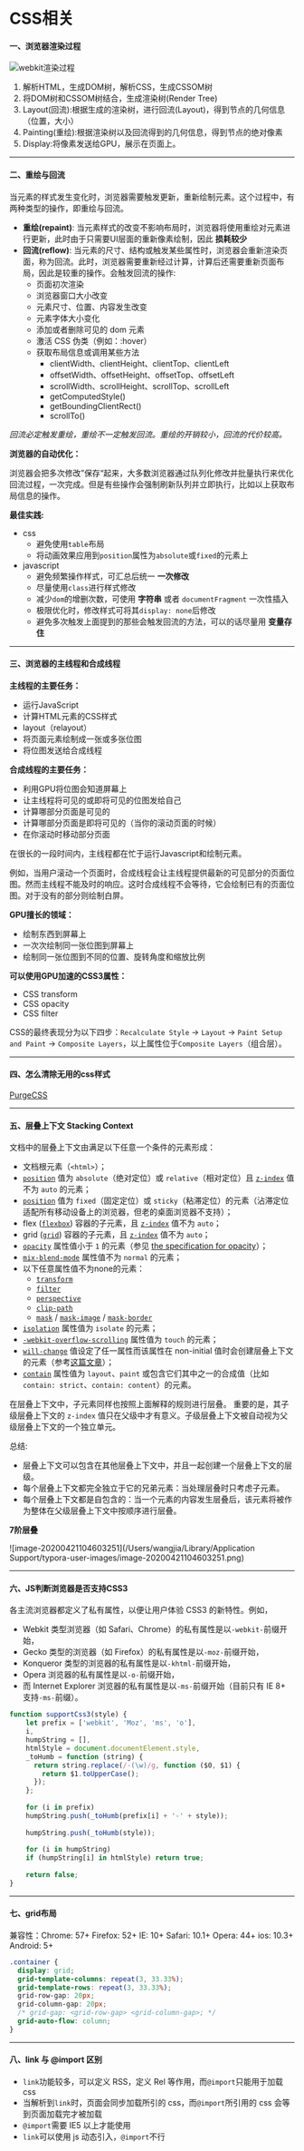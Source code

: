 # CSS相关

#### 一、浏览器渲染过程



![webkit渲染过程](https://segmentfault.com/img/remote/1460000017329983?w=624&h=289)



1. 解析HTML，生成DOM树，解析CSS，生成CSSOM树
2. 将DOM树和CSSOM树结合，生成渲染树(Render Tree)
3. Layout(回流):根据生成的渲染树，进行回流(Layout)，得到节点的几何信息（位置，大小）
4. Painting(重绘):根据渲染树以及回流得到的几何信息，得到节点的绝对像素
5. Display:将像素发送给GPU，展示在页面上。

---

#### 二、重绘与回流

当元素的样式发生变化时，浏览器需要触发更新，重新绘制元素。这个过程中，有两种类型的操作，即重绘与回流。

- **重绘(repaint)**: 当元素样式的改变不影响布局时，浏览器将使用重绘对元素进行更新，此时由于只需要UI层面的重新像素绘制，因此 **损耗较少**
- **回流(reflow)**: 当元素的尺寸、结构或触发某些属性时，浏览器会重新渲染页面，称为回流。此时，浏览器需要重新经过计算，计算后还需要重新页面布局，因此是较重的操作。会触发回流的操作:
  - 页面初次渲染
  - 浏览器窗口大小改变
  - 元素尺寸、位置、内容发生改变
  - 元素字体大小变化
  - 添加或者删除可见的 dom 元素
  - 激活 CSS 伪类（例如：:hover）
  - 获取布局信息或调用某些方法
    - clientWidth、clientHeight、clientTop、clientLeft
    - offsetWidth、offsetHeight、offsetTop、offsetLeft
    - scrollWidth、scrollHeight、scrollTop、scrollLeft
    - getComputedStyle()
    - getBoundingClientRect()
    - scrollTo()

*回流必定触发重绘，重绘不一定触发回流。重绘的开销较小，回流的代价较高。*

**浏览器的自动优化：**

浏览器会把多次修改”保存“起来，大多数浏览器通过队列化修改并批量执行来优化回流过程，一次完成。但是有些操作会强制刷新队列并立即执行，比如以上获取布局信息的操作。

**最佳实践:**

- css
  - 避免使用`table`布局
  - 将动画效果应用到`position`属性为`absolute`或`fixed`的元素上
- javascript
  - 避免频繁操作样式，可汇总后统一 **一次修改**
  - 尽量使用`class`进行样式修改
  - 减少`dom`的增删次数，可使用 **字符串** 或者 `documentFragment` 一次性插入
  - 极限优化时，修改样式可将其`display: none`后修改
  - 避免多次触发上面提到的那些会触发回流的方法，可以的话尽量用 **变量存住**

---

#### 三、浏览器的主线程和合成线程

**主线程的主要任务：**

* 运行JavaScript
* 计算HTML元素的CSS样式
* layout（relayout）
* 将页面元素绘制成一张或多张位图
* 将位图发送给合成线程

**合成线程的主要任务：**

- 利用GPU将位图会知道屏幕上
- 让主线程将可见的或即将可见的位图发给自己
- 计算哪部分页面是可见的
- 计算哪部分页面是即将可见的（当你的滚动页面的时候）
- 在你滚动时移动部分页面

在很长的一段时间内，主线程都在忙于运行Javascript和绘制元素。

例如，当用户滚动一个页面时，合成线程会让主线程提供最新的可见部分的页面位图。然而主线程不能及时的响应。这时合成线程不会等待，它会绘制已有的页面位图。对于没有的部分则绘制白屏。

**GPU擅长的领域：**

- 绘制东西到屏幕上
- 一次次绘制同一张位图到屏幕上
- 绘制同一张位图到不同的位置、旋转角度和缩放比例

**可以使用GPU加速的CSS3属性：**

- CSS transform
- CSS opacity
- CSS filter

CSS的最终表现分为以下四步：`Recalculate Style` -> `Layout` -> `Paint Setup and Paint` -> `Composite Layers`，以上属性位于`Composite Layers`（组合层）。

---

#### 四、怎么清除无用的css样式

[PurgeCSS](https://github.com/FullHuman/purgecss)

---

#### 五、层叠上下文 Stacking Context

文档中的层叠上下文由满足以下任意一个条件的元素形成：

- 文档根元素（`<html>`）；
- [`position`](https://developer.mozilla.org/zh-CN/docs/Web/CSS/position) 值为 `absolute`（绝对定位）或 `relative`（相对定位）且 [`z-index`](https://developer.mozilla.org/zh-CN/docs/Web/CSS/z-index) 值不为 `auto` 的元素；
- [`position`](https://developer.mozilla.org/zh-CN/docs/Web/CSS/position) 值为 `fixed`（固定定位）或 `sticky`（粘滞定位）的元素（沾滞定位适配所有移动设备上的浏览器，但老的桌面浏览器不支持）；
- flex ([`flexbox`](https://developer.mozilla.org/zh-CN/docs/Web/CSS/flexbox)) 容器的子元素，且 [`z-index`](https://developer.mozilla.org/zh-CN/docs/Web/CSS/z-index) 值不为 `auto`；
- grid ([`grid`](https://developer.mozilla.org/zh-CN/docs/Web/CSS/grid)) 容器的子元素，且 [`z-index`](https://developer.mozilla.org/zh-CN/docs/Web/CSS/z-index) 值不为 `auto`；
- [`opacity`](https://developer.mozilla.org/zh-CN/docs/Web/CSS/opacity) 属性值小于 `1` 的元素（参见 [the specification for opacity](http://www.w3.org/TR/css3-color/#transparency)）；
- [`mix-blend-mode`](https://developer.mozilla.org/zh-CN/docs/Web/CSS/mix-blend-mode) 属性值不为 `normal` 的元素；
- 以下任意属性值不为none的元素：
  - [`transform`](https://developer.mozilla.org/zh-CN/docs/Web/CSS/transform)
  - [`filter`](https://developer.mozilla.org/zh-CN/docs/Web/CSS/filter)
  - [`perspective`](https://developer.mozilla.org/zh-CN/docs/Web/CSS/perspective)
  - [`clip-path`](https://developer.mozilla.org/zh-CN/docs/Web/CSS/clip-path)
  - [`mask`](https://developer.mozilla.org/zh-CN/docs/Web/CSS/mask) / [`mask-image`](https://developer.mozilla.org/zh-CN/docs/Web/CSS/mask-image) / [`mask-border`](https://developer.mozilla.org/zh-CN/docs/Web/CSS/mask-border)
- [`isolation`](https://developer.mozilla.org/zh-CN/docs/Web/CSS/isolation) 属性值为 `isolate` 的元素；
- [`-webkit-overflow-scrolling`](https://developer.mozilla.org/zh-CN/docs/Web/CSS/-webkit-overflow-scrolling) 属性值为 `touch` 的元素；
- [`will-change`](https://developer.mozilla.org/zh-CN/docs/Web/CSS/will-change) 值设定了任一属性而该属性在 non-initial 值时会创建层叠上下文的元素（参考[这篇文章](http://dev.opera.com/articles/css-will-change-property/)）；
- [`contain`](https://developer.mozilla.org/zh-CN/docs/Web/CSS/contain) 属性值为 `layout`、`paint` 或包含它们其中之一的合成值（比如 `contain: strict`、`contain: content`）的元素。

在层叠上下文中，子元素同样也按照上面解释的规则进行层叠。 重要的是，其子级层叠上下文的 `z-index` 值只在父级中才有意义。子级层叠上下文被自动视为父级层叠上下文的一个独立单元。

总结:

- 层叠上下文可以包含在其他层叠上下文中，并且一起创建一个层叠上下文的层级。
- 每个层叠上下文都完全独立于它的兄弟元素：当处理层叠时只考虑子元素。
- 每个层叠上下文都是自包含的：当一个元素的内容发生层叠后，该元素将被作为整体在父级层叠上下文中按顺序进行层叠。

**7阶层叠**

![image-20200421104603251](/Users/wangjia/Library/Application Support/typora-user-images/image-20200421104603251.png)

---

#### 六、JS判断浏览器是否支持CSS3

各主流浏览器都定义了私有属性，以便让用户体验 CSS3 的新特性。例如，

- Webkit 类型浏览器（如 Safari、Chrome）的私有属性是以`-webkit-`前缀开始，
- Gecko 类型的浏览器（如 Firefox）的私有属性是以`-moz-`前缀开始，
- Konqueror 类型的浏览器的私有属性是以`-khtml-`前缀开始，
- Opera 浏览器的私有属性是以`-o-`前缀开始，
- 而 Internet Explorer 浏览器的私有属性是以`-ms-`前缀开始（目前只有 IE 8+ 支持`-ms-`前缀）。

```javascript
function supportCss3(style) {  
    let prefix = ['webkit', 'Moz', 'ms', 'o'],  
    i,  
    humpString = [],  
    htmlStyle = document.documentElement.style,  
    _toHumb = function (string) {  
      return string.replace(/-(\w)/g, function ($0, $1) {  
      	return $1.toUpperCase();  
      });  
    };  
       
    for (i in prefix)  
    humpString.push(_toHumb(prefix[i] + '-' + style));  
       
    humpString.push(_toHumb(style));  
       
    for (i in humpString)  
    if (humpString[i] in htmlStyle) return true;  
       
    return false;  
}  
```

---

#### 七、grid布局

兼容性：Chrome: 57+    Firefox: 52+   IE: 10+   Safari: 10.1+   Opera: 44+    ios: 10.3+    Android: 5+

```css
.container {
  display: grid;
  grid-template-columns: repeat(3, 33.33%);
  grid-template-rows: repeat(3, 33.33%);
  grid-row-gap: 20px;
  grid-column-gap: 20px;
  /* grid-gap: <grid-row-gap> <grid-column-gap>; */
  grid-auto-flow: column;
}
```

---

#### 八、link 与 @import 区别

- `link`功能较多，可以定义 RSS，定义 Rel 等作用，而`@import`只能用于加载 css
- 当解析到`link`时，页面会同步加载所引的 css，而`@import`所引用的 css 会等到页面加载完才被加载
- `@import`需要 IE5 以上才能使用
- `link`可以使用 js 动态引入，`@import`不行